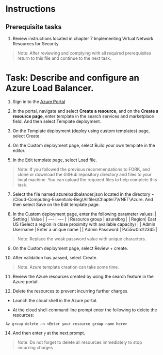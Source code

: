 # Instructions

## Prerequisite tasks

1. Review instructions located in chapter 7 Implementing Virtual Network Resources for Security

> Note: After reviewing and complying with all required prerequisites return to this file and continue to the next task.

# Task: Describe and configure an Azure Load Balancer.

1.	Sign in to the [Azure Portal](https://portal.azure.com/)

2.	In the portal, navigate and select **Create a resource**, and on the **Create a resource page**, enter template in the search services and marketplace field. And then select Template deployment.

3.	On the Template deployment (deploy using custom templates) page, select Create.

4.	On the Custom deployment page, select Build your own template in the editor.

5.	In the Edit template page, select Load file.

> Note: If you followed the previous recommendations to FORK, and clone or download the GitHub repository directory and files to your local machine. You can upload the required files to help complete this task.

7.	Select the file named azureloadbalancer.json located in the directory ~ /Cloud-Computing-Essentials-Beg\Allfiles\Chapter7\VNET\Azure. And then select Save on the Edit template page.

8.	In the Custom deployment page, enter the following parameter values:
    | Setting | Value |
    | --- | --- |
    | Resource group | azurelbrg |
    | Region| East US (Select a region in close proximity with available capacity) |
    | Admin Username | Enter a unique name |
    | Admin Password | Pa55w0rd12345 |

> Note: Replace the weak password value with unique characters.

9.	On the Custom deployment page, select Review + create.

10.	After validation has passed, select Create.

> Note: Azure template creation can take some time.

11.	Review the Azure resources created by using the search feature in the Azure portal.

12.	Delete the resources to prevent incurring further charges.

-	Launch the cloud shell in the Azure portal.

-	At the cloud shell command line prompt enter the following to delete the resources:
```
Az group delete –n <Enter your resource group name here>
```
14.	And then enter ` y ` at the next prompt.

> Note: Do not forget to delete all resources immediately to stop incurring charges
